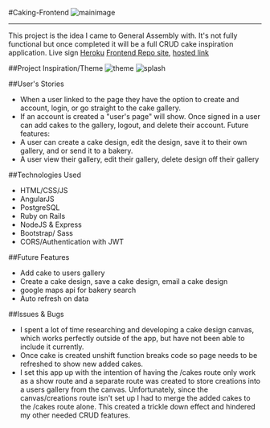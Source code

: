 #Caking-Frontend
![mainimage](https://cloud.githubusercontent.com/assets/22794560/23004321/287609aa-f3b3-11e6-97ec-63c4ed8e9ce4.jpg)

<hr>

This project is the idea I came to General Assembly with. It's not fully functional but once completed it will be a full CRUD cake inspiration application.
Live sign [Heroku](https://caking-api.herokuapp.com/)
[Frontend Repo site](https://github.com/jeska706/caking-frontend), [hosted link](https://caking.herokuapp.com/)

##Project Inspiration/Theme
![theme](https://cloud.githubusercontent.com/assets/22794560/23006155/6d855c80-f3bd-11e6-950a-715dff08d735.jpg)
![splash](https://cloud.githubusercontent.com/assets/22794560/23004936/9e76c7fe-f3b6-11e6-8793-fc703be157de.jpg)



##User's Stories
-   When a user linked to the page they have the option to create and account, login, or go straight to the cake gallery.
-   If an account is created a "user's page" will show. Once signed in a user can add cakes to the gallery, logout, and delete their account.
Future features:
-   A user can create a cake design, edit the design, save it to their own gallery, and or send it to a bakery.
-   A user view their gallery, edit their gallery, delete design off their gallery




##Technologies Used
-   HTML/CSS/JS
-   AngularJS
-   PostgreSQL
-   Ruby on Rails
-   NodeJS & Express
-   Bootstrap/ Sass
-   CORS/Authentication with JWT



##Future Features
-   Add cake to users gallery
-   Create a cake design, save a cake design, email a cake design
-   google maps api for bakery search
-   Auto refresh on data


##Issues & Bugs
-   I spent a lot of time researching and developing a cake design canvas, which works perfectly outside of the app, but have not been able to include it currently.
-   Once cake is created unshift function breaks code so page needs to be refreshed to show new added cakes.
-   I set this app up with the intention of having the /cakes route only work as a show route and a separate route was created to store creations into a users gallery from the canvas. Unfortunately, since the canvas/creations route isn't set up I had to merge the added cakes to the /cakes route alone. This created a trickle down effect and hindered my other needed CRUD features.
